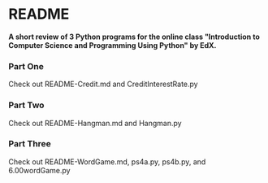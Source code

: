 # README
**A short review of 3 Python programs for the online class "Introduction to Computer Science and Programming Using Python" by EdX.**

### Part One

Check out README-Credit.md and CreditInterestRate.py

### Part Two

Check out README-Hangman.md and Hangman.py

### Part Three

Check out README-WordGame.md, ps4a.py, ps4b.py, and 6.00wordGame.py